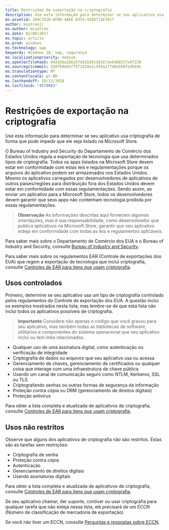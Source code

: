 ```yaml
---
title: Restrições de exportação na criptografia
description: Use esta informação para determinar se seu aplicativo usa criptografia de forma que pode impedir que ele seja listado na Microsoft Store.
ms.assetid: 204C7D1D-6F08-4AEE-A333-434D715E7617
author: msatranjr
ms.author: misatran
ms.date: 02/08/2017
ms.topic: article
ms.prod: windows
ms.technology: uwp
keywords: Windows 10, uwp, segurança
ms.localizationpriority: medium
ms.openlocfilehash: 842d26a2bb257dd182813832c5e6480237a9f220
ms.sourcegitcommit: d10fb9eb5f75f2d10e1c543a177402b50fe4019e
ms.translationtype: MT
ms.contentlocale: pt-BR
ms.lasthandoff: 10/12/2018
ms.locfileid: "4570983"
---
```

# <a name="export-restrictions-on-cryptography"></a>Restrições de exportação na criptografia



Use esta informação para determinar se seu aplicativo usa criptografia de forma que pode impedir que ele seja listado na Microsoft Store.

O Bureau of Industry and Security do Departamento de Comércio dos Estados Unidos regula a exportação de tecnologia que usa determinados tipos de criptografia. Todos os apps listados na Microsoft Store devem estar em conformidade com estas leis e regulamentações porque os arquivos do aplicativo podem ser armazenados nos Estados Unidos. Mesmo os aplicativos carregados por desenvolvedores de aplicativos de outros países/regiões para distribuição fora dos Estados Unidos devem estar em conformidade com essas regulamentações. Sendo assim, ao enviar um aplicativo para a Microsoft Store, todos os desenvolvedores devem garantir que seus apps não contenham tecnologia proibida por essas regulamentações.

> **Observação**  As informações descritas aqui fornecem algumas orientações, mas é sua responsabilidade, como desenvolvedor que publica aplicativos na Microsoft Store, garantir que seu aplicativo esteja em conformidade com todas as leis e regulamentos aplicáveis.

 

Para saber mais sobre o Departamento de Comércio dos EUA e o Bureau of Industry and Security, consulte [Bureau of Industry and Security](http://go.microsoft.com/fwlink/p/?LinkID=245644).

Para saber mais sobre os regulamentos EAR (Controle de exportações dos EUA) que regem a exportação de tecnologia que inclui criptografia, consulte [Controles de EAR para itens que usam criptografia](http://go.microsoft.com/fwlink/p/?LinkID=245645).

## <a name="governed-uses"></a>Usos controlados

Primeiro, determine se seu aplicativo usa um tipo de criptografia controlado pelos regulamentos do Controle de exportação dos EUA. A questão inclui os exemplos mostrados nesta lista; mas lembre-se de que esta lista não inclui todos os aplicativos possíveis de criptografia.

> **Importante**  Considere não apenas o código que você gravou para seu aplicativo, mas também todas as bibliotecas de software, utilitários e componentes do sistema operacional que seu aplicativo inclui ou tem links relacionados.

-   Qualquer uso de uma assinatura digital, como autenticação ou verificação de integridade
-   Criptografia de dados ou arquivos que seu aplicativo usa ou acessa
-   Gerenciamento de chaves, gerenciamento de certificados ou qualquer coisa que interage com uma infraestrutura de chave pública
-   Usando um canal de comunicação seguro como NTLM, Kerberos, SSL ou TLS
-   Criptografando senhas ou outras formas de segurança da informação
-   Proteção contra cópia ou DRM (gerenciamento de direitos digitais)
-   Proteção antivírus

Para obter a lista completa e atualizada de aplicativos de criptografia, consulte [Controles de EAR para itens que usam criptografia](http://go.microsoft.com/fwlink/p/?LinkID=245645).

## <a name="non-restricted-uses"></a>Usos não restritos

Observe que alguns dos aplicativos de criptografia não são restritos. Estas são as tarefas sem restrições:

-   Criptografia de senha
-   Proteção contra cópia
-   Autenticação
-   Gerenciamento de direitos digitais
-   Usando assinaturas digitais

Para obter a lista completa e atualizada de aplicativos de criptografia, consulte [Controles de EAR para itens que usam criptografia](http://go.microsoft.com/fwlink/p/?LinkID=245645).

Se seu aplicativo chamar, der suporte, contiver ou usar criptografia para qualquer tarefa que não esteja nessa lista, ele precisará de um ECCN (Número de classificação de mercadoria de exportação).

Se você não tiver um ECCN, consulte [Perguntas e respostas sobre ECCN](http://go.microsoft.com/fwlink/p/?LinkID=245646).
